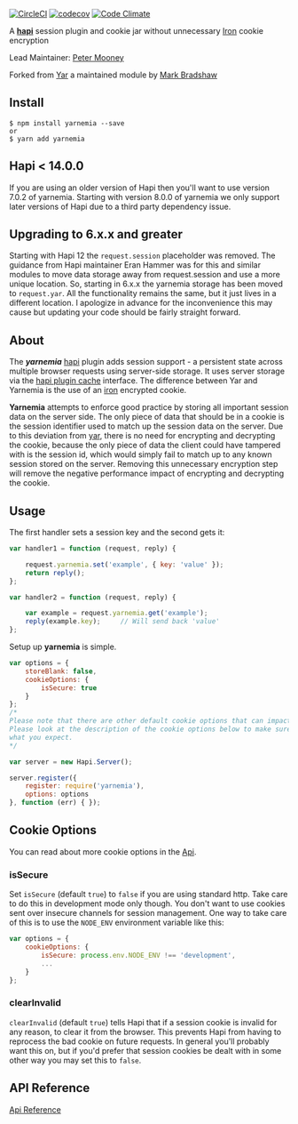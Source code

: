 [![CircleCI](https://circleci.com/gh/pmoons/yarnemia.svg?style=svg)](https://circleci.com/gh/pmoons/yarnemia)
[![codecov](https://codecov.io/gh/pmoons/yarnemia/branch/master/graph/badge.svg)](https://codecov.io/gh/pmoons/yarnemia)
[![Code Climate](https://codeclimate.com/github/pmoons/yarnemia/badges/gpa.svg)](https://codeclimate.com/github/pmoons/yarnemia)

A [**hapi**](https://github.com/hapijs/hapi) session plugin and cookie jar without unnecessary [Iron](https://github.com/hueniverse/iron) cookie encryption

Lead Maintainer: [Peter Mooney](https://github.com/pmoons)

Forked from [Yar](https://github.com/hapijs/yar) a maintained module by [Mark Bradshaw](https://github.com/mark-bradshaw)

## Install

    $ npm install yarnemia --save
    or
    $ yarn add yarnemia

## Hapi < 14.0.0

If you are using an older version of Hapi then you'll want to use version 7.0.2 of yarnemia.  Starting with version 8.0.0 of yarnemia we only support later versions of Hapi due to a third party dependency issue.

## Upgrading to 6.x.x and greater

Starting with Hapi 12 the `request.session` placeholder was removed.  The guidance from Hapi maintainer Eran Hammer was for this and similar modules to move data storage away from request.session and use a more unique location.  So, starting in 6.x.x the yarnemia storage has been moved to `request.yar`.  All the functionality remains the same, but it just lives in a different location.  I apologize in advance for the inconvenience this may cause but updating your code should be fairly straight forward.

## About

The ***yarnemia*** [hapi](https://github.com/hapijs/hapi) plugin adds session support - a persistent state across multiple browser
requests using server-side storage. It uses server storage
via the [hapi plugin cache](http://hapijs.com/api#servercacheoptions) interface. The difference between Yar and Yarnemia is the use of an [iron](https://github.com/hueniverse/iron) encrypted cookie.

**Yarnemia** attempts to enforce good practice by storing all important session data on the server side. The only piece of data that should be in a cookie is the session identifier used to match up the session data on the server. Due to this deviation from [yar](https://github.com/hapijs/yar), there is no need for encrypting and decrypting the cookie, because the only piece of data the client could have tampered with is the session id, which would simply fail to match up to any known session stored on the server. Removing this unnecessary encryption step will remove the negative performance impact of encrypting and decrypting the cookie.

## Usage

The first handler sets a session key and the second gets it:
```javascript
var handler1 = function (request, reply) {

    request.yarnemia.set('example', { key: 'value' });
    return reply();
};

var handler2 = function (request, reply) {

    var example = request.yarnemia.get('example');
    reply(example.key);     // Will send back 'value'
};
```

Setup up **yarnemia** is simple.
```javascript
var options = {
    storeBlank: false,
    cookieOptions: {
        isSecure: true
    }
};
/*
Please note that there are other default cookie options that can impact your security.
Please look at the description of the cookie options below to make sure this is doing
what you expect.
*/

var server = new Hapi.Server();

server.register({
    register: require('yarnemia'),
    options: options
}, function (err) { });
```

## Cookie Options

You can read about more cookie options in the [Api](API.md).

### isSecure

Set `isSecure` (default `true`) to `false` if you are using standard http. Take care to do this in development mode only though. You don't want to use cookies sent over insecure channels for session management.  One way to take care of this is to use the `NODE_ENV` environment variable like this:

```javascript
var options = {
    cookieOptions: {
        isSecure: process.env.NODE_ENV !== 'development',
        ...
    }
};
```

### clearInvalid

`clearInvalid` (default `true`) tells Hapi that if a session cookie is invalid for any reason, to clear it from the browser.  This prevents Hapi from having to reprocess the bad cookie on future requests.  In general you'll probably want this on, but if you'd prefer that session cookies be dealt with in some other way you may set this to `false`.

## API Reference

[Api Reference](API.md)
